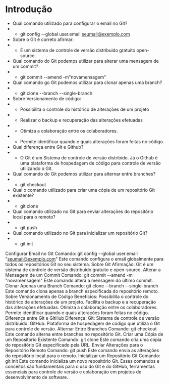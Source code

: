 # Introdução 

- Qual comando utilizado para configurar o email no Git?
- - git config --global user.email seumail@exemplo.com 
- Sobre o Git é correto afirmar:
- - É um sistema de controle de versão distribuido gratuito open-source.
- Qual comando do Git podemps utilizar para alterar uma mensagem de um commit?
- - git commit --amend -m"novamensagem"
- Qual comando go Git podemos utilizar para clonar apenas uma branch?
- - git clone <url> --branch <nome-branch> --single-branch
- Sobre Versionamento de código:
- - Possibilita o controle do histórico de alterações de um projeto
- - Realizar o backup e recuperação das alterações efetuadas
- - Otimiza a colaboração entre os colaboradores.
- - Permite identificar quando e quais alterações foram feitas no código.
- Qual diferença entre Git e Github?
- - O Git é um Sistema de controle de versão distribído. Já o Github é uma plataforma de hospedagem de código para 
    controle de versão utilizando o Git.
- Qual comando do Git podemos utilizar para alternar entre branches?
- - git checkout
- Qual o comando utilizado para criar uma cópia de um repositório Git existente?
- - git clone
- Qual comando utilizado no Git para enviar alterações do repositório local para o remoto?
- - git push
- Qual comando utilizado no Git para inicializar um repositório Git?
- - git init

Configurar Email no Git
Comando:
git config --global user.email "seumail@exemplo.com"
Este comando configura o email globalmente para todos os repositórios Git no seu sistema.
Sobre Git
Afirmação:
Git é um sistema de controle de versão distribuído gratuito e open-source.
Alterar a Mensagem de um Commit
Comando:
git commit --amend -m "novamensagem"
Este comando altera a mensagem do último commit.
Clonar Apenas uma Branch
Comando:
git clone <url> --branch <nome-branch> --single-branch
Este comando clona apenas a branch especificada do repositório remoto.
Sobre Versionamento de Código
Benefícios:
Possibilita o controle do histórico de alterações de um projeto.
Facilita o backup e a recuperação das alterações efetuadas.
Otimiza a colaboração entre os colaboradores.
Permite identificar quando e quais alterações foram feitas no código.
Diferença entre Git e GitHub
Diferença:
Git: Sistema de controle de versão distribuído.
GitHub: Plataforma de hospedagem de código que utiliza o Git para controle de versão.
Alternar Entre Branches
Comando:
git checkout <branch>
Este comando alterna entre branches no repositório Git.
Criar uma Cópia de um Repositório Existente
Comando:
git clone <url>
Este comando cria uma cópia do repositório Git especificado pela URL.
Enviar Alterações para o Repositório Remoto
Comando:
git push
Este comando envia as alterações do repositório local para o remoto.
Inicializar um Repositório Git
Comando:
git init
Este comando inicializa um novo repositório Git.
Esses comandos e conceitos são fundamentais para o uso do Git e do GitHub, ferramentas essenciais para controle de versão e colaboração em projetos de desenvolvimento de software.